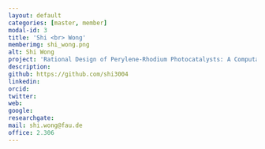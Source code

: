 ```yaml
---
layout: default
categories: [master, member]
modal-id: 3
title: 'Shi <br> Wong'
memberimg: shi_wong.png
alt: Shi Wong
project: 'Rational Design of Perylene-Rhodium Photocatalysts: A Computational Investigation'
description: 
github: https://github.com/shi3004
linkedin: 
orcid: 
twitter: 
web:
google: 
researchgate: 
mail: shi.wong@fau.de
office: 2.306
---
```

